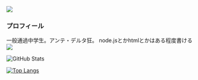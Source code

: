 ![](https://komarev.com/ghpvc/?username=arch-herobrine)  
### プロフィール
一般通過中学生。アンテ・デルタ狂。
node.jsとかhtmlとかはある程度書ける
![](https://github-profile-summary-cards.vercel.app/api/cards/profile-details?username=arch-herobrine)
 
![GitHub Stats](https://github-readme-stats.vercel.app/api?username=arch-herobrine&show_icons=true&theme=radical)
 
[![Top Langs](https://github-readme-stats.vercel.app/api/top-langs/?username=arch-herobrine&layout=compact&langs_count=6&theme=dark)](https://github.com/anuraghazra/github-readme-stats)
<!--
**arch-herobrine/arch-herobrine** is a ✨ _special_ ✨ repository because its `README.md` (this file) appears on your GitHub profile.

Here are some ideas to get you started:

- 🔭 I’m currently working on ...
- 🌱 I’m currently learning ...
- 👯 I’m looking to collaborate on ...
- 🤔 I’m looking for help with ...
- 💬 Ask me about ...
- 📫 How to reach me: ...
- 😄 Pronouns: ...
- ⚡ Fun fact: ...
-->
